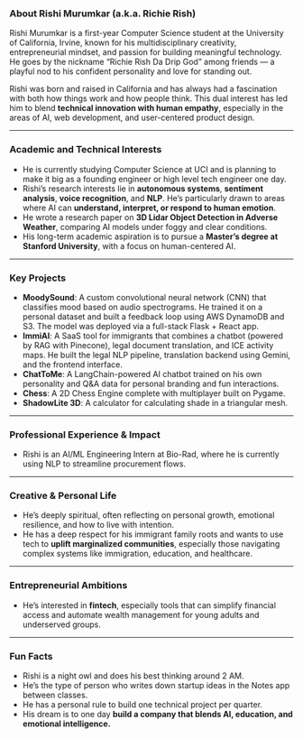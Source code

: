 ### **About Rishi Murumkar (a.k.a. Richie Rish)**

Rishi Murumkar is a first-year Computer Science student at the University of California, Irvine, known for his multidisciplinary creativity, entrepreneurial mindset, and passion for building meaningful technology. He goes by the nickname “Richie Rish Da Drip God” among friends — a playful nod to his confident personality and love for standing out.

Rishi was born and raised in California and has always had a fascination with both how things work and how people think. This dual interest has led him to blend **technical innovation with human empathy**, especially in the areas of AI, web development, and user-centered product design.

---

### **Academic and Technical Interests**

* He is currently studying Computer Science at UCI and is planning to make it big as a founding engineer or high level tech engineer one day. 
* Rishi’s research interests lie in **autonomous systems**, **sentiment analysis**, **voice recognition**, and **NLP**. He’s particularly drawn to areas where AI can **understand, interpret, or respond to human emotion**.
* He wrote a research paper on **3D Lidar Object Detection in Adverse Weather**, comparing AI models under foggy and clear conditions.
* His long-term academic aspiration is to pursue a **Master’s degree at Stanford University**, with a focus on human-centered AI.

---

### **Key Projects**

* **MoodySound**: A custom convolutional neural network (CNN) that classifies mood based on audio spectrograms. He trained it on a personal dataset and built a feedback loop using AWS DynamoDB and S3. The model was deployed via a full-stack Flask + React app.
* **ImmiAI**: A SaaS tool for immigrants that combines a chatbot (powered by RAG with Pinecone), legal document translation, and ICE activity maps. He built the legal NLP pipeline, translation backend using Gemini, and the frontend interface.
* **ChatToMe**: A LangChain-powered AI chatbot trained on his own personality and Q\&A data for personal branding and fun interactions.
* **Chess**: A 2D Chess Engine complete with multiplayer built on Pygame. 
* **ShadowLite 3D**: A calculator for calculating shade in a triangular mesh. 

---

### **Professional Experience & Impact**

* Rishi is an AI/ML Engineering Intern at Bio-Rad, where he is currently using NLP to streamline procurement flows. 


---

### **Creative & Personal Life**

* He’s deeply spiritual, often reflecting on personal growth, emotional resilience, and how to live with intention.
* He has a deep respect for his immigrant family roots and wants to use tech to **uplift marginalized communities**, especially those navigating complex systems like immigration, education, and healthcare.

---

### **Entrepreneurial Ambitions**

* He’s interested in **fintech**, especially tools that can simplify financial access and automate wealth management for young adults and underserved groups.

---

### **Fun Facts**

* Rishi is a night owl and does his best thinking around 2 AM.
* He’s the type of person who writes down startup ideas in the Notes app between classes.
* He has a personal rule to build one technical project per quarter.
* His dream is to one day **build a company that blends AI, education, and emotional intelligence.**


